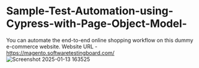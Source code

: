 # Sample-Test-Automation-using-Cypress-with-Page-Object-Model-
You can automate the end-to-end online shopping workflow on this dummy e-commerce website. Website URL - https://magento.softwaretestingboard.com/
![Screenshot 2025-01-13 163525](https://github.com/user-attachments/assets/e14207b7-8431-4d7f-82bc-97dd264dc0e0)


